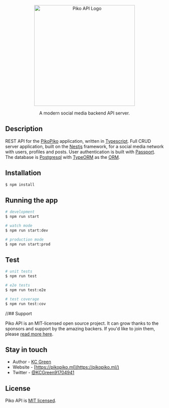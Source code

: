 <p align="center">
  <a href="http://piko.network/" target="blank"><img src="https://i.postimg.cc/Qt7vbbDN/Component-5-1.png" width="320" alt="Piko API Logo" /></a>
</p>

[travis-image]: https://api.travis-ci.org/nestjs/nest.svg?branch=master
[travis-url]: https://travis-ci.org/nestjs/nest
[linux-image]: https://img.shields.io/travis/nestjs/nest/master.svg?label=linux
[linux-url]: https://travis-ci.org/nestjs/nest
  
  <p align="center">A modern social media backend API server.</p>
    <p align="center">
</p>
  <!--[![Backers on Open Collective](https://opencollective.com/nest/backers/badge.svg)](https://opencollective.com/nest#backer)
  [![Sponsors on Open Collective](https://opencollective.com/nest/sponsors/badge.svg)](https://opencollective.com/nest#sponsor)-->

## Description

REST API for the [PikoPiko](https://github.com/kcgreenn/pikopiko) application, written in <a href="typescriptlang.org" target="blank">Typescript</a>. Full CRUD server application, built on the <a href="https://nestjs.com" target="blank">Nestjs</a> framework, for a social media network with users, profiles and posts. User authentication is built with <a href="https://passportjs.org" target="blank">Passport</a>. The database is <a href="https://postgresql.org" target="blank">Postgresql</a> with <a href="https://typeorm.io" target="blank">TypeORM</a> as the <a href="https://en.wikipedia.org/wiki/Object-relational_mapping" target="blank">ORM</a>.

## Installation

```bash
$ npm install
```

## Running the app

```bash
# development
$ npm run start

# watch mode
$ npm run start:dev

# production mode
$ npm run start:prod
```

## Test

```bash
# unit tests
$ npm run test

# e2e tests
$ npm run test:e2e

# test coverage
$ npm run test:cov
```

//## Support

Piko API is an MIT-licensed open source project. It can grow thanks to the sponsors and support by the amazing backers. If you'd like to join them, please [read more here](url).

## Stay in touch

- Author - [KC Green](https://strangways.dev)
- Website - [https://pikopiko.ml](https://pikopiko.ml/)
- Twitter - [@KCGreen91704941](https://twitter.com/KCGreen91704941)

## License

  Piko API is [MIT licensed](LICENSE).
